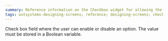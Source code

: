 ```yaml
---
summary: Reference information on the Checkbox widget for allowing the user to check or uncheck an option on a screen.
tags: outsystems-designing-screens; reference; designing-screens; check-box
---
```


Check box field where the user can enable or disable an option. The value must be stored in a Boolean variable.
